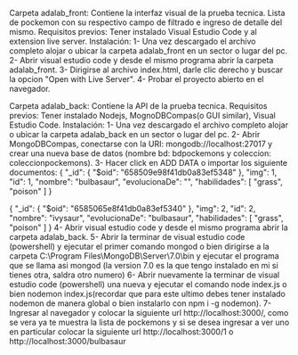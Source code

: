 Carpeta adalab_front: Contiene la interfaz visual de la prueba tecnica. Lista de pockemon con su respectivo campo de filtrado e ingreso de detalle del mismo.
Requisitos previos: Tener instalado Visual Estudio Code y al extension live server.
Instalación: 
1- Una vez descargado el archivo completo alojar o ubicar la carpeta adalab_front en un sector o lugar del pc.
2- Abrir visual estudio code y desde el mismo programa abrir la carpeta adalab_front.
3- Dirigirse al archivo index.html, darle clic derecho y buscar la opcion "Open with Live Server".
4- Probar el proyecto abierto en el navegador.



Carpeta adalab_back: Contiene la API de la prueba tecnica.
Requisitos previos: Tener instalado Nodejs, MognoDBCompas(o GUI similar), Visual Estudio Code.
Instalación:
1- Una vez descargado el archivo completo alojar o ubicar la carpeta adalab_back en un sector o lugar del pc.
2- Abrir MongoDBCompas, conectarse con la URI: mongodb://localhost:27017 y crear una nueva base de datos (nombre bd: bdpockemons y coleccion: coleccionpockemons).
3- Hacer click en ADD DATA o importar los siguiente documentos:
{
  "_id": {
    "$oid": "658509e98f41db0a83ef5348"
  },
  "img": 1,
  "id": 1,
  "nombre": "bulbasaur",
  "evolucionaDe": "",
  "habilidades": [
    "grass",
    "poison"
  ]
}

{
  "_id": {
    "$oid": "6585065e8f41db0a83ef5340"
  },
  "img": 2,
  "id": 2,
  "nombre": "ivysaur",
  "evolucionaDe": "bulbasaur",
  "habilidades": [
    "grass",
    "poison"
  ]
}
4- Abrir visual estudio code y desde el mismo programa abrir la carpeta adalab_back.
5- Abrir la terminar de visual estudio code (powershell) y ejecutar el primer comando mongod o bien dirigirse a la carpeta C:\Program Files\MongoDB\Server\7.0\bin y ejecutar el programa que se llama asi mongod (la version 7.0 es la que tengo instalado en mi si tienes otra, saldra otro numero)
6- Abrir nuevamente la terminar de visual estudio code (powershell) una nueva y ejecutar el comando node index.js o bien nodemon index.js(recordar que para este ultimo debes tener instalado nodemon de manera global o bien instalarlo con npm i -g nodemon).
7- Ingresar al navegador y colocar la siguiente url http://localhost:3000/, como se vera ya te muestra la lista de pockemons y si se desea ingresar a ver uno en particular colocar la siguiente url http://localhost:3000/1 o http://localhost:3000/bulbasaur
